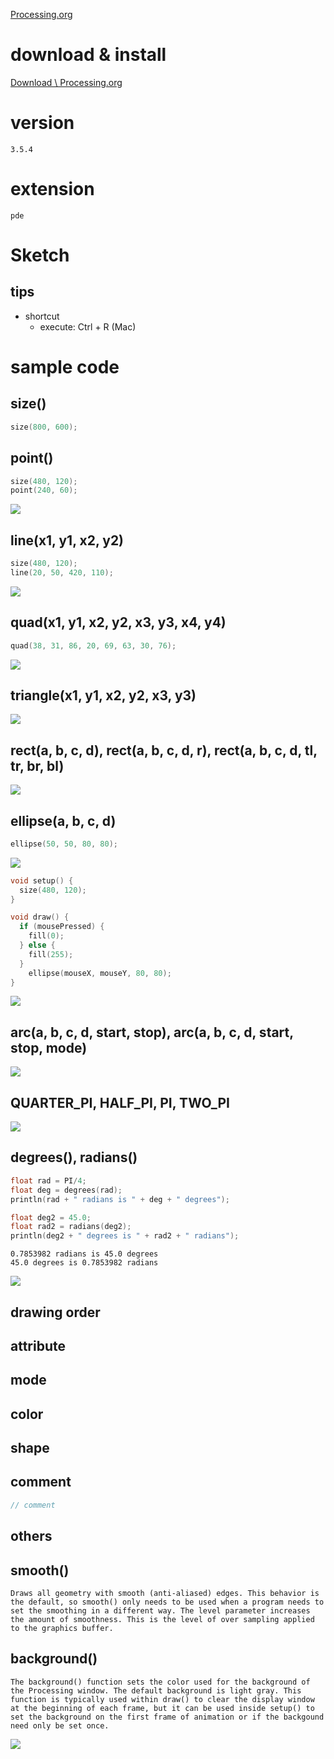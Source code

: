 [Processing.org](https://processing.org/)

# download & install

[Download \ Processing.org](https://processing.org/download/)

# version

```
3.5.4
```

# extension

```
pde
```

# Sketch

## tips

- shortcut
  - execute: Ctrl + R (Mac)

# sample code

## size()

```pde
size(800, 600);
```

## point()

```pde
size(480, 120);
point(240, 60);
```

![](https://i.gyazo.com/58052a6d951ac082f7eee658dda7fd25.png)


## line(x1, y1, x2, y2)

```pde
size(480, 120);
line(20, 50, 420, 110);
```

![](https://i.gyazo.com/341147d2963873d71fe2544faf33e7ed.png)


## quad(x1, y1, x2, y2, x3, y3, x4, y4)

```pde
quad(38, 31, 86, 20, 69, 63, 30, 76);
```

![](https://i.gyazo.com/b4b558aad018d478b28951f677ccf055.png)

## triangle(x1, y1, x2, y2, x3, y3)

![](https://i.gyazo.com/e9e41c8a59cad4a05430a5471c2f0ab1.png)

## rect(a, b, c, d), rect(a, b, c, d, r), rect(a, b, c, d, tl, tr, br, bl)

![](https://i.gyazo.com/6214b07dc730c84959fbf244c9be74a9.png)

## ellipse(a, b, c, d)

```pde
ellipse(50, 50, 80, 80);
```

![](https://i.gyazo.com/b933d6818f07599661aa7165aaedc732.png)



```pde
void setup() {
  size(480, 120);
}

void draw() {
  if (mousePressed) {
    fill(0);
  } else {
    fill(255);
  }
    ellipse(mouseX, mouseY, 80, 80);
}
```

![](https://i.gyazo.com/014901c3b38cee796a8ea8e57273589a.png)


## arc(a, b, c, d, start, stop), arc(a, b, c, d, start, stop, mode)

![](https://i.gyazo.com/4389d8fe13451479d0b66f64a572a5c1.png)

## QUARTER_PI, HALF_PI, PI, TWO_PI

![](https://i.gyazo.com/50e9222fab37e99db1c6ba108f5ddb4b.png)

## degrees(), radians()

```pde
float rad = PI/4;
float deg = degrees(rad);
println(rad + " radians is " + deg + " degrees");

float deg2 = 45.0;
float rad2 = radians(deg2);
println(deg2 + " degrees is " + rad2 + " radians");
```

```
0.7853982 radians is 45.0 degrees
45.0 degrees is 0.7853982 radians
```

![](https://i.gyazo.com/024b38760345d8c6ee193e83ec561937.png)


## drawing order

## attribute

## mode

## color

## shape

## comment

```pde
// comment
```

## others

## smooth()

```
Draws all geometry with smooth (anti-aliased) edges. This behavior is the default, so smooth() only needs to be used when a program needs to set the smoothing in a different way. The level parameter increases the amount of smoothness. This is the level of over sampling applied to the graphics buffer.
```

## background()

```
The background() function sets the color used for the background of the Processing window. The default background is light gray. This function is typically used within draw() to clear the display window at the beginning of each frame, but it can be used inside setup() to set the background on the first frame of animation or if the backgound need only be set once.
```

![](https://i.gyazo.com/b9b39d9fb4018575b9e10d68cdff3edb.png)

